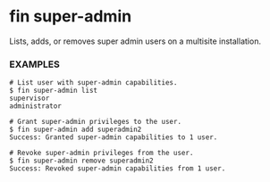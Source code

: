 # fin super-admin

Lists, adds, or removes super admin users on a multisite installation.

### EXAMPLES

    # List user with super-admin capabilities.
    $ fin super-admin list
    supervisor
    administrator

    # Grant super-admin privileges to the user.
    $ fin super-admin add superadmin2
    Success: Granted super-admin capabilities to 1 user.

    # Revoke super-admin privileges from the user.
    $ fin super-admin remove superadmin2
    Success: Revoked super-admin capabilities from 1 user.


